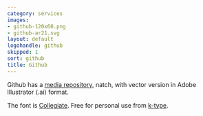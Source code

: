 ```yaml
---
category: services
images:
- github-120x60.png
- github-ar21.svg
layout: default
logohandle: github
skipped: 1
sort: github
title: Github
---
```


Github has a [media repository](https://github.com/github/media), natch, with vector version in Adobe Illustrator \(.ai\) format.

The font is [Collegiate](http://www.myfonts.com/fonts/k-type/collegiate/?ref=hackerlogos).  Free for personal use from [k-type](http://www.k-type.com/fonts/collegiate/).